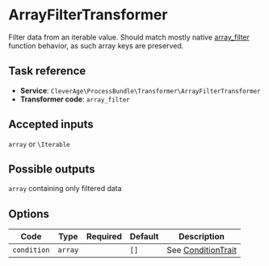 ArrayFilterTransformer
======================

Filter data from an iterable value. Should match mostly native [array_filter](https://secure.php.net/manual/fr/function.array-filter.php) function behavior, as such array keys are preserved.

Task reference
--------------

* **Service**: `CleverAge\ProcessBundle\Transformer\ArrayFilterTransformer`
* **Transformer code**: `array_filter`

Accepted inputs
---------------

`array` or `\Iterable`

Possible outputs
----------------

`array` containing only filtered data

Options
-------

| Code | Type | Required | Default | Description |
| ---- | ---- | :------: | ------- | ----------- |
| `condition` | `array` | | `[]` | See [ConditionTrait](../traits/condition_trait.md) |
